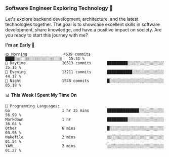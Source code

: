 ### Software Engineer Exploring Technology 🚀 

Let's explore backend development, architecture, and the latest technologies together. The goal is to showcase excellent skills in software development, share knowledge, and have a positive impact on society. Are you ready to start this journey with me?

<!--START_SECTION:waka-->
**I'm an Early 🐤** 

```text
🌞 Morning                4639 commits        ████░░░░░░░░░░░░░░░░░░░░░   15.51 % 
🌆 Daytime                10513 commits       █████████░░░░░░░░░░░░░░░░   35.15 % 
🌃 Evening                13211 commits       ███████████░░░░░░░░░░░░░░   44.17 % 
🌙 Night                  1548 commits        █░░░░░░░░░░░░░░░░░░░░░░░░   05.18 % 
```


📊 **This Week I Spent My Time On** 

```text
💬 Programming Languages: 
Go                       1 hr 35 mins        ██████████████░░░░░░░░░░░   56.99 % 
Markdown                 1 hr                █████████░░░░░░░░░░░░░░░░   36.04 % 
Other                    6 mins              █░░░░░░░░░░░░░░░░░░░░░░░░   03.96 % 
Makefile                 2 mins              ░░░░░░░░░░░░░░░░░░░░░░░░░   01.54 % 
YAML                     2 mins              ░░░░░░░░░░░░░░░░░░░░░░░░░   01.27 % 
```


<!--END_SECTION:waka-->

